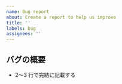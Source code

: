 ```yaml
---
name: Bug report
about: Create a report to help us improve
title: ''
labels: bug
assignees: ''
---
```


## バグの概要

-   2〜3 行で完結に記載する